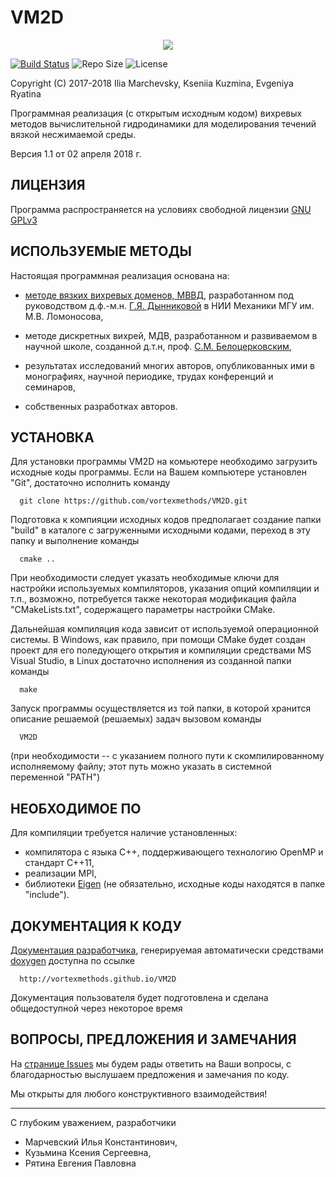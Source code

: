 VM2D
====

<p align="center"><img src="https://vortexmethods.github.io/VM2D/LOGO.png"></p>

[![Build Status](https://img.shields.io/travis/vortexmethods/VM2D.svg)](http://travis-ci.org/vortexmethods/VM2D)
![Repo Size](https://img.shields.io/github/repo-size/vortexmethods/VM2D.svg)
![License](https://img.shields.io/github/license/vortexmethods/VM2D.svg)


Copyright (C) 2017-2018 Ilia Marchevsky, Kseniia Kuzmina, Evgeniya Ryatina

Программная реализация (с открытым исходным кодом) вихревых методов вычислительной гидродинамики для моделирования течений вязкой несжимаемой среды. 

Версия 1.1 от 02 апреля 2018 г.

ЛИЦЕНЗИЯ
--------

Программа распространяется на условиях свободной лицензии [GNU GPLv3](https://www.gnu.org/licenses/gpl.txt)
   
   
ИСПОЛЬЗУЕМЫЕ МЕТОДЫ
-------------------
   
Настоящая программная реализация основана на: 

* [методе вязких вихревых доменов, МВВД](http://en.wikipedia.org/wiki/Viscous_vortex_domains_method), разработанном под руководством д.ф.-м.н. [Г.Я. Дынниковой](https://ru.wikipedia.org/wiki/Дынникова,_Галина_Яковлевна) в НИИ Механики МГУ им. М.В. Ломоносова,

* методе дискретных вихрей, МДВ, разработанном и развиваемом в научной школе, созданной д.т.н, проф. [С.М. Белоцерковским](https://ru.wikipedia.org/wiki/Белоцерковский,_Сергей_Михайлович),
	 
* результатах исследований многих авторов, опубликованных ими в монографиях, научной периодике, трудах конференций и семинаров,
	 
* собственных разработках авторов.

	 
УСТАНОВКА
---------

Для установки программы VM2D на комьютере необходимо загрузить исходные коды программы.
Если на Вашем компьютере установлен "Git", достаточно исполнить команду 

      git clone https://github.com/vortexmethods/VM2D.git

Подготовка к компияции исходных кодов предполагает создание папки "build" в каталоге с загруженными исходными кодами, переход в эту папку и выполнение команды 

      cmake ..
	  
При необходимости следует указать необходимые ключи для настройки используемых компиляторов, указания опций компиляции и т.п., возможно, потребуется также некоторая модификация файла "CMakeLists.txt", содержащего параметры настройки CMake.

Дальнейшая компиляция кода зависит от используемой операционной системы. В Windows, как правило, при помощи CMake будет создан проект для его поледующего открытия и компиляции средствами MS Visual Studio, в Linux достаточно исполнения из созданной папки команды

      make
	
Запуск программы осуществляется из той папки, в которой хранится описание решаемой (решаемых) задач вызовом команды

      VM2D

(при необходимости -- с указанием полного пути к скомпилированному исполняемому файлу; этот путь можно указать в системной переменной "PATH")	


НЕОБХОДИМОЕ ПО
--------------

Для компиляции требуется наличие установленных: 

* компилятора с языка C++, поддерживающего технологию OpenMP и стандарт С++11,
* реализации MPI,
* библиотеки [Eigen](http://eigen.tuxfamily.org) (не обязательно, исходные коды находятся в папке "include"). 


ДОКУМЕНТАЦИЯ К КОДУ
-------------------

[Документация разработчика](http://vortexmethods.github.io/VM2D), генерируемая автоматически средствами [doxygen](http://www.doxygen.org) доступна по ссылке

      http://vortexmethods.github.io/VM2D

Документация пользователя будет подготовлена и сделана общедоступной через некоторое время


ВОПРОСЫ, ПРЕДЛОЖЕНИЯ И ЗАМЕЧАНИЯ
--------------------------------

На [странице Issues](https://github.com/vortexmethods/VM2D/issues) мы будем рады ответить на Ваши вопросы, с благодарностью выслушаем предложения и замечания по коду.

Мы открыты для любого конструктивного взаимодействия!


---
С глубоким уважением,
разработчики

* Марчевский Илья Константинович,
* Кузьмина Ксения Сергеевна,
* Рятина Евгения Павловна